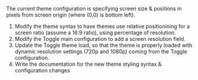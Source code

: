 The current theme configuration is specifying screen size & positions in pixels from screen origin (where (0,0) is bottom left).

1. Modify the theme syntax to have themes use relative positionining for a screen ratio (assume a 16:9 ratio), using percentage of resolution.
2. Modify the Toggle main configuration to add a screen resolution field.
3. Update the Toggle theme load, so that the theme is properly loaded with dynamic resolution settings (720p and 1080p) coming from the Toggle configuration.
4. Write the documentation for the new theme styling syntax & configuration changes
